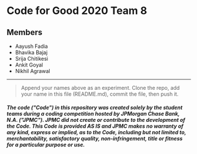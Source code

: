 # Code for Good 2020 Team 8
## Members
* Aayush Fadia
* Bhavika Bajaj
* Srija Chitikesi
* Ankit Goyal
* Nikhil Agrawal

---
> Append your names above as an experiment.
> Clone the repo, add your name in this file (README.md), commit the file, then push it.

##### The code ("Code") in this repository was created solely by the student teams during a coding competition hosted by JPMorgan Chase Bank, N.A. ("JPMC").						JPMC did not create or contribute to the development of the Code.  This Code is provided AS IS and JPMC makes no warranty of any kind, express or implied, as to the Code,						including but not limited to, merchantability, satisfactory quality, non-infringement, title or fitness for a particular purpose or use.